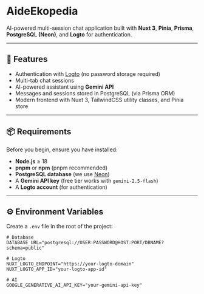 # AideEkopedia

AI-powered multi-session chat application built with **Nuxt 3**, **Pinia**, **Prisma**, **PostgreSQL (Neon)**, and **Logto** for authentication.

---

## 🚀 Features
- Authentication with [Logto](https://logto.dev/) (no password storage required)
- Multi-tab chat sessions
- AI-powered assistant using **Gemini API**
- Messages and sessions stored in PostgreSQL (via Prisma ORM)
- Modern frontend with Nuxt 3, TailwindCSS utility classes, and Pinia store

---

## 📦 Requirements
Before you begin, ensure you have installed:

- **Node.js** ≥ 18
- **pnpm** or **npm** (pnpm recommended)
- **PostgreSQL database** (we use [Neon](https://neon.tech/))
- A **Gemini API key** (free tier works with `gemini-2.5-flash`)
- A **Logto account** (for authentication)

---

## ⚙️ Environment Variables
Create a `.env` file in the root of the project:

```env
# Database
DATABASE_URL="postgresql://USER:PASSWORD@HOST:PORT/DBNAME?schema=public"

# Logto
NUXT_LOGTO_ENDPOINT="https://your-logto-domain"
NUXT_LOGTO_APP_ID="your-logto-app-id"

# AI
GOOGLE_GENERATIVE_AI_API_KEY="your-gemini-api-key"